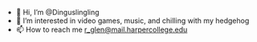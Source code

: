 - 👋 Hi, I’m @Dinguslingling
- 👀 I’m interested in video games, music, and chilling with my hedgehog
- 📫 How to reach me r_glen@mail.harpercollege.edu

<!---
Dinguslingling/Dinguslingling is a ✨ special ✨ repository because its `README.md` (this file) appears on your GitHub profile.
You can click the Preview link to take a look at your changes.
--->
